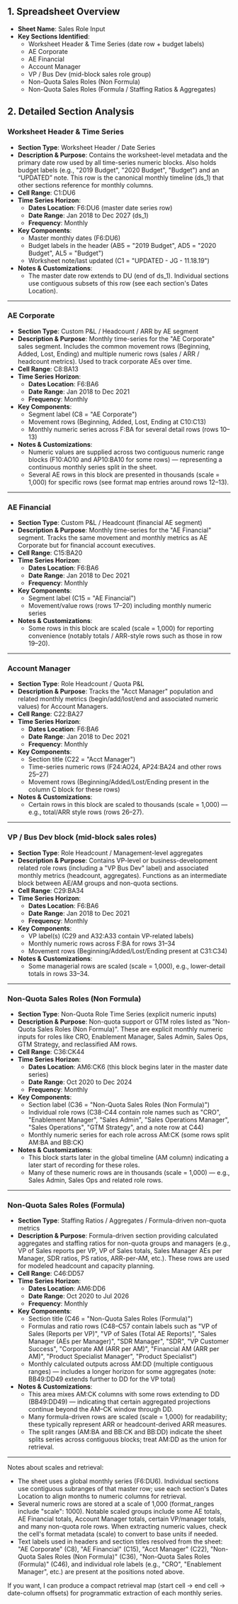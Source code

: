 ## 1. Spreadsheet Overview
- **Sheet Name**: Sales Role Input
- **Key Sections Identified**:
  - Worksheet Header & Time Series (date row + budget labels)
  - AE Corporate
  - AE Financial
  - Account Manager
  - VP / Bus Dev (mid-block sales role group)
  - Non-Quota Sales Roles (Non Formula)
  - Non-Quota Sales Roles (Formula / Staffing Ratios & Aggregates)

## 2. Detailed Section Analysis

### Worksheet Header & Time Series
- **Section Type**: Worksheet Header / Date Series
- **Description & Purpose**: Contains the worksheet-level metadata and the primary date row used by all time-series numeric blocks. Also holds budget labels (e.g., "2019 Budget", "2020 Budget", "Budget") and an “UPDATED” note. This row is the canonical monthly timeline (ds_1) that other sections reference for monthly columns.
- **Cell Range**: C1:DU6
- **Time Series Horizon**:
  - **Dates Location**: F6:DU6 (master date series row)
  - **Date Range**: Jan 2018 to Dec 2027 (ds_1)
  - **Frequency**: Monthly
- **Key Components**:
  - Master monthly dates (F6:DU6)
  - Budget labels in the header (AB5 = "2019 Budget", AD5 = "2020 Budget", AL5 = "Budget")
  - Worksheet note/last updated (C1 = "UPDATED - JG - 11.18.19")
- **Notes & Customizations**:
  - The master date row extends to DU (end of ds_1). Individual sections use contiguous subsets of this row (see each section's Dates Location).

---

### AE Corporate
- **Section Type**: Custom P&L / Headcount / ARR by AE segment
- **Description & Purpose**: Monthly time-series for the "AE Corporate" sales segment. Includes the common movement rows (Beginning, Added, Lost, Ending) and multiple numeric rows (sales / ARR / headcount metrics). Used to track corporate AEs over time.
- **Cell Range**: C8:BA13
- **Time Series Horizon**:
  - **Dates Location**: F6:BA6
  - **Date Range**: Jan 2018 to Dec 2021
  - **Frequency**: Monthly
- **Key Components**:
  - Segment label (C8 = "AE Corporate")
  - Movement rows (Beginning, Added, Lost, Ending at C10:C13)
  - Monthly numeric series across F:BA for several detail rows (rows 10–13)
- **Notes & Customizations**:
  - Numeric values are supplied across two contiguous numeric range blocks (F10:AO10 and AP10:BA10 for some rows) — representing a continuous monthly series split in the sheet.
  - Several AE rows in this block are presented in thousands (scale = 1,000) for specific rows (see format map entries around rows 12–13).

---

### AE Financial
- **Section Type**: Custom P&L / Headcount (financial AE segment)
- **Description & Purpose**: Monthly time-series for the "AE Financial" segment. Tracks the same movement and monthly metrics as AE Corporate but for financial account executives.
- **Cell Range**: C15:BA20
- **Time Series Horizon**:
  - **Dates Location**: F6:BA6
  - **Date Range**: Jan 2018 to Dec 2021
  - **Frequency**: Monthly
- **Key Components**:
  - Segment label (C15 = "AE Financial")
  - Movement/value rows (rows 17–20) including monthly numeric series
- **Notes & Customizations**:
  - Some rows in this block are scaled (scale = 1,000) for reporting convenience (notably totals / ARR-style rows such as those in row 19–20).

---

### Account Manager
- **Section Type**: Role Headcount / Quota P&L
- **Description & Purpose**: Tracks the "Acct Manager" population and related monthly metrics (begin/add/lost/end and associated numeric values) for Account Managers.
- **Cell Range**: C22:BA27
- **Time Series Horizon**:
  - **Dates Location**: F6:BA6
  - **Date Range**: Jan 2018 to Dec 2021
  - **Frequency**: Monthly
- **Key Components**:
  - Section title (C22 = "Acct Manager")
  - Time-series numeric rows (F24:AO24, AP24:BA24 and other rows 25–27)
  - Movement rows (Beginning/Added/Lost/Ending present in the column C block for these rows)
- **Notes & Customizations**:
  - Certain rows in this block are scaled to thousands (scale = 1,000) — e.g., total/ARR style rows (rows 26–27).

---

### VP / Bus Dev block (mid-block sales roles)
- **Section Type**: Role Headcount / Management-level aggregates
- **Description & Purpose**: Contains VP-level or business-development related role rows (including a "VP Bus Dev" label) and associated monthly metrics (headcount, aggregates). Functions as an intermediate block between AE/AM groups and non-quota sections.
- **Cell Range**: C29:BA34
- **Time Series Horizon**:
  - **Dates Location**: F6:BA6
  - **Date Range**: Jan 2018 to Dec 2021
  - **Frequency**: Monthly
- **Key Components**:
  - VP label(s) (C29 and A32:A33 contain VP-related labels)
  - Monthly numeric rows across F:BA for rows 31–34
  - Movement rows (Beginning/Added/Lost/Ending present at C31:C34)
- **Notes & Customizations**:
  - Some managerial rows are scaled (scale = 1,000), e.g., lower-detail totals in rows 33–34.

---

### Non-Quota Sales Roles (Non Formula)
- **Section Type**: Non-Quota Role Time Series (explicit numeric inputs)
- **Description & Purpose**: Non-quota support or GTM roles listed as "Non-Quota Sales Roles (Non Formula)". These are explicit monthly numeric inputs for roles like CRO, Enablement Manager, Sales Admin, Sales Ops, GTM Strategy, and reclassified AM rows.
- **Cell Range**: C36:CK44
- **Time Series Horizon**:
  - **Dates Location**: AM6:CK6 (this block begins later in the master date series)
  - **Date Range**: Oct 2020 to Dec 2024
  - **Frequency**: Monthly
- **Key Components**:
  - Section label (C36 = "Non-Quota Sales Roles (Non Formula)")
  - Individual role rows (C38-C44 contain role names such as "CRO", "Enablement Manager", "Sales Admin", "Sales Operations Manager", "Sales Operations", "GTM Strategy", and a note row at C44)
  - Monthly numeric series for each role across AM:CK (some rows split AM:BA and BB:CK)
- **Notes & Customizations**:
  - This block starts later in the global timeline (AM column) indicating a later start of recording for these roles.
  - Many of these numeric rows are in thousands (scale = 1,000) — e.g., Sales Admin, Sales Ops and related role rows.

---

### Non-Quota Sales Roles (Formula)
- **Section Type**: Staffing Ratios / Aggregates / Formula-driven non-quota metrics
- **Description & Purpose**: Formula-driven section providing calculated aggregates and staffing ratios for non-quota groups and managers (e.g., VP of Sales reports per VP, VP of Sales totals, Sales Manager AEs per Manager, SDR ratios, PS ratios, ARR-per-AM, etc.). These rows are used for modeled headcount and capacity planning.
- **Cell Range**: C46:DD57
- **Time Series Horizon**:
  - **Dates Location**: AM6:DD6
  - **Date Range**: Oct 2020 to Jul 2026
  - **Frequency**: Monthly
- **Key Components**:
  - Section title (C46 = "Non-Quota Sales Roles (Formula)")
  - Formulas and ratio rows (C48–C57 contain labels such as "VP of Sales (Reports per VP)", "VP of Sales (Total AE Reports)", "Sales Manager (AEs per Manager)", "SDR Manager", "SDR", "VP Customer Success", "Corporate AM (ARR per AM)", "Financial AM (ARR per AM)", "Product Specialist Manager", "Product Specialist")
  - Monthly calculated outputs across AM:DD (multiple contiguous ranges) — includes a longer horizon for some aggregates (note: BB49:DD49 extends further to DD for the VP total)
- **Notes & Customizations**:
  - This area mixes AM:CK columns with some rows extending to DD (BB49:DD49) — indicating that certain aggregated projections continue beyond the AM–CK window through DD.
  - Many formula-driven rows are scaled (scale = 1,000) for readability; these typically represent ARR or headcount-derived ARR measures.
  - The split ranges (AM:BA and BB:CK and BB:DD) indicate the sheet splits series across contiguous blocks; treat AM:DD as the union for retrieval.

---

Notes about scales and retrieval:
- The sheet uses a global monthly series (F6:DU6). Individual sections use contiguous subranges of that master row; use each section's Dates Location to align months to numeric columns for retrieval.
- Several numeric rows are stored at a scale of 1,000 (format_ranges include "scale": 1000). Notable scaled groups include some AE totals, AE Financial totals, Account Manager totals, certain VP/manager totals, and many non-quota role rows. When extracting numeric values, check the cell's format metadata (scale) to convert to base units if needed.
- Text labels used in headers and section titles resolved from the sheet: "AE Corporate" (C8), "AE Financial" (C15), "Acct Manager" (C22), "Non-Quota Sales Roles (Non Formula)" (C36), "Non-Quota Sales Roles (Formula)" (C46), and individual role labels (e.g., "CRO", "Enablement Manager", etc.) are present at the positions noted above.

If you want, I can produce a compact retrieval map (start cell → end cell → date-column offsets) for programmatic extraction of each monthly series.